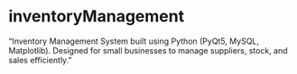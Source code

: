 # inventoryManagement
“Inventory Management System built using Python (PyQt5, MySQL, Matplotlib). Designed for small businesses to manage suppliers, stock, and sales efficiently.”
